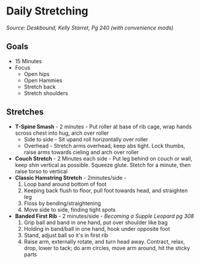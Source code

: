 # Daily Stretching
_Source: Deskbound, Kelly Starret, Pg 240 (with convenience mods)_

## Goals
* 15 Minutes
* Focus
  * Open hips
  * Open Hammies
  * Stretch back
  * Stretch shoulders

## Stretches
* __T-Spine Smash__ - 2 minutes - Put roller at base of rib cage, wrap hands scross chest into hug, arch over roller
  * Side to side - Sit upand roll horizontally over roller
  * Overhead - Stretch arms overhead, keep abs tight. Lock thumbs, raise arms towards cieling and arch over roller
* __Couch Stretch__ - 2 Minutes each side - Put leg behind on couch or wall, keep shin vertical as possible. Squeeze glute. Stetch for a minute, then raise torso to vertical
* __Classic Hamstring Stretch__ - 2minutes/side - 
  1. Loop band around bottom of foot
  1. Keeping back flush to floor, pull foot towards head, and straighten leg
  1. Floss by bending/straightening
  1. Move side to side, finding tight spots
* __Banded First Rib__ - 2 minutes/side - 
_Becoming a Supple Leopard pg 308_
  1. Grip ball and band in one hand, put over shoulder like bag
  2. Holding in band/ball in one hand, hook under opposite foot
  3. Stand, adjust ball so it's in first rib
  4. Raise arm, externally rotate, and turn head away. Contract, relax, drop, lower to tack; do arm circles, move arm around, hit the sticky parts
